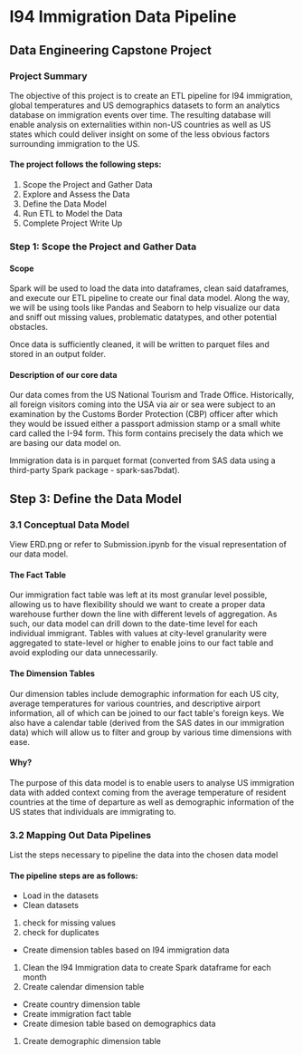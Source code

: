 # I94 Immigration Data Pipeline
## Data Engineering Capstone Project
### Project Summary
The objective of this project is to create an ETL pipeline for I94 immigration, global temperatures and US demographics datasets to form an analytics database on immigration events over time. The resulting database will enable analysis on externalities within non-US countries as well as US states which could deliver insight on some of the less obvious factors surrounding immigration to the US.

#### The project follows the following steps:

1. Scope the Project and Gather Data
2. Explore and Assess the Data
3. Define the Data Model
4. Run ETL to Model the Data
5. Complete Project Write Up
  
  
### Step 1: Scope the Project and Gather Data
#### Scope
Spark will be used to load the data into dataframes, clean said dataframes, and execute our ETL pipeline to create our final data model. Along the way, we will be using tools like Pandas and Seaborn to help visualize our data and sniff out missing values, problematic datatypes, and other potential obstacles.  

Once data is sufficiently cleaned, it will be written to parquet files and stored in an output folder.  


#### Description of our core data
Our data comes from the US National Tourism and Trade Office. Historically, all foreign visitors coming into the USA via air or sea were subject to an examination by the Customs Border Protection (CBP) officer after which they would be issued either a passport admission stamp or a small white card called the I-94 form. This form contains precisely the data which we are basing our data model on.  

Immigration data is in parquet format (converted from SAS data using a third-party Spark package - spark-sas7bdat).   

## Step 3: Define the Data Model
### 3.1 Conceptual Data Model
View ERD.png or refer to Submission.ipynb for the visual representation of our data model. 

#### The Fact Table
Our immigration fact table was left at its most granular level possible, allowing us to have flexibility should we want to create a proper data warehouse further down the line with different levels of aggregation. As such, our data model can drill down to the date-time level for each individual immigrant. Tables with values at city-level granularity were aggregated to state-level or higher to enable joins to our fact table and avoid exploding our data unnecessarily.

#### The Dimension Tables
Our dimension tables include demographic information for each US city, average temperatures for various countries, and descriptive airport information, all of which can be joined to our fact table's foreign keys. We also have a calendar table (derived from the SAS dates in our immigration data) which will allow us to filter and group by various time dimensions with ease.

#### Why?
The purpose of this data model is to enable users to analyse US immigration data with added context coming from the average temperature of resident countries at the time of departure as well as demographic information of the US states that individuals are immigrating to.

### 3.2 Mapping Out Data Pipelines
List the steps necessary to pipeline the data into the chosen data model

#### The pipeline steps are as follows:

* Load in the datasets
* Clean datasets
1. check for missing values
2. check for duplicates
* Create dimension tables based on I94 immigration data
1. Clean the I94 Immigration data to create Spark dataframe for each month
2. Create calendar dimension table
* Create country dimension table
* Create immigration fact table
* Create dimesion table based on demographics data
1. Create demographic dimension table
